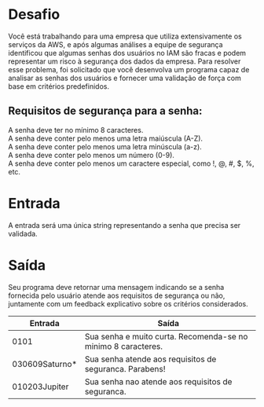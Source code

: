 # Desafio
Você está trabalhando para uma empresa que utiliza extensivamente os serviços da AWS, e após algumas análises a equipe de segurança identificou que algumas senhas dos usuários no IAM são fracas e 
podem representar um risco à segurança dos dados da empresa. Para resolver esse problema, foi solicitado que você desenvolva um programa capaz de analisar as senhas dos usuários e 
fornecer uma validação de força com base em critérios predefinidos.

## Requisitos de segurança para a senha:

A senha deve ter no mínimo 8 caracteres.  
A senha deve conter pelo menos uma letra maiúscula (A-Z).  
A senha deve conter pelo menos uma letra minúscula (a-z).  
A senha deve conter pelo menos um número (0-9).  
A senha deve conter pelo menos um caractere especial, como !, @, #, $, %, etc.

# Entrada
A entrada será uma única string representando a senha que precisa ser validada.

# Saída
Seu programa deve retornar uma mensagem indicando se a senha fornecida pelo usuário atende aos requisitos de segurança ou não, juntamente com um feedback explicativo sobre os critérios considerados.

| Entrada	| Saída |
| - | - |
| 0101	| Sua senha e muito curta. Recomenda-se no minimo 8 caracteres. |
| 030609Saturno*	| Sua senha atende aos requisitos de seguranca. Parabens! |
| 010203Jupiter	| Sua senha nao atende aos requisitos de seguranca. |
